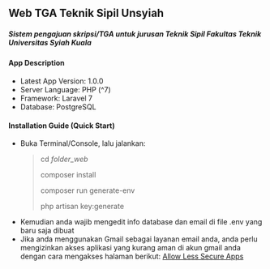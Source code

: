 ## Web TGA Teknik Sipil Unsyiah
##### Sistem pengajuan skripsi/TGA untuk jurusan Teknik Sipil Fakultas Teknik Universitas Syiah Kuala

#### App Description
- Latest App Version: 1.0.0
- Server Language: PHP (^7)
- Framework: Laravel 7
- Database: PostgreSQL

#### Installation Guide (Quick Start)
- Buka Terminal/Console, lalu jalankan:
  > cd *folder_web*
  >
  > composer install
  >
  > composer run generate-env
  >
  > php artisan key:generate
- Kemudian anda wajib mengedit info database dan email di file .env yang baru saja dibuat
- Jika anda menggunakan Gmail sebagai layanan email anda, anda perlu mengizinkan akses aplikasi yang kurang aman di akun gmail anda dengan cara mengakses halaman berikut: [Allow Less Secure Apps](https://myaccount.google.com/lesssecureapps)